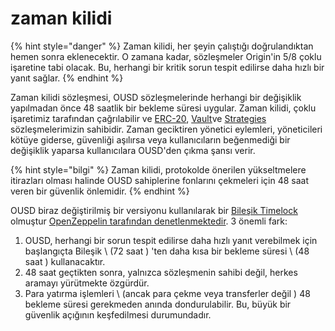 # zaman kilidi

{% hint style="danger" %}
Zaman kilidi, her şeyin çalıştığı doğrulandıktan hemen sonra eklenecektir. O zamana kadar, sözleşmeler Origin'in 5/8 çoklu işaretine tabi olacak. Bu, herhangi bir kritik sorun tespit edilirse daha hızlı bir yanıt sağlar.
{% endhint %}

Zaman kilidi sözleşmesi, OUSD sözleşmelerinde herhangi bir değişiklik yapılmadan önce 48 saatlik bir bekleme süresi uygular. Zaman kilidi, çoklu işaretimiz tarafından çağrılabilir ve [ERC-20](erc-20.md), [Vault](vault.md)ve [Strategies](strategies.md) sözleşmelerimizin sahibidir. Zaman geciktiren yönetici eylemleri, yöneticileri kötüye giderse, güvenliği aşılırsa veya kullanıcıların beğenmediği bir değişiklik yaparsa kullanıcılara OUSD'den çıkma şansı verir.

{% hint style="bilgi" %}
Zaman kilidi, protokolde önerilen yükseltmelere itirazları olması halinde OUSD sahiplerine fonlarını çekmeleri için 48 saat veren bir güvenlik önlemidir.
{% endhint %}

OUSD biraz değiştirilmiş bir versiyonu kullanılarak bir [Bileşik Timelock](https://compound.finance/docs/governance) olmuştur [OpenZeppelin tarafından denetlenmektedir](https://blog.openzeppelin.com/compound-finance-patch-audit/). 3 önemli fark:

1. OUSD, herhangi bir sorun tespit edilirse daha hızlı yanıt verebilmek için başlangıçta Bileşik \ (72 saat \) 'ten daha kısa bir bekleme süresi \ (48 saat \) kullanacaktır.
2. 48 saat geçtikten sonra, yalnızca sözleşmenin sahibi değil, herkes aramayı yürütmekte özgürdür.
3. Para yatırma işlemleri \ (ancak para çekme veya transferler değil \) 48 bekleme süresi gerekmeden anında dondurulabilir. Bu, büyük bir güvenlik açığının keşfedilmesi durumundadır.





